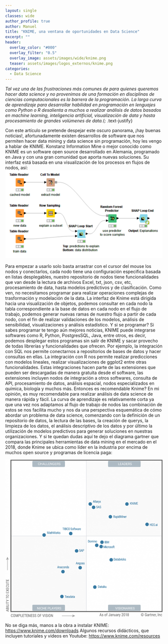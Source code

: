 ```yaml
---
layout: single
classes: wide
author_profile: true
author: Manuel
title: "KNIME, una ventana de oportunidades en Data Science"
excerpt: ""
header:
  overlay_color: "#000"
  overlay_filter: "0.5"
  overlay_image: assets/images/wide/knime.png
  teaser: assets/images/logos_externos/knime.png
categories:
  - Data Science
---
```


*Tal vez una de las frustraciones más comunes de para quienes queremos hacer data science y no provenimos de una formación en disciplinas de ciencias computacionales es la barrera de la programación. La larga curva de aprendizaje para desarrollar habilidad en programación en lenguajes como Python o R desalienta a muchos a realizar análisis de datos basados en machine learning, inteligencia artificial, visualización de data y hasta procesamiento de grandes volúmenes de data.*{: .text-justify}

Con este artículo se pretende despejar este oscuro panorama, ¡hay buenas noticias!, afortunadamente existen desarrollos de software que nos permiten hacer data mining y data science sin programación, hoy les vengo a hablar de KNIME. Konstanz Information Mine o mejor conocido como KNIME es un software open source desarrollado en Alemania, programado en Java y con una gran comunidad que aporta nuevas soluciones. Su interfaz está basada en una visualización de los procesos en flujos de nodos, así:
![Nodos Knime](/assets/images/post/knime/nodos.png)
 
Para empezar a usarlo solo basta arrastrar con el cursor del mouse los nodos y conectarlos, cada nodo tiene una configuración especifica basada en listas desplegables, nuestro repositorio de nodos tiene funcionalidades que van desde la lectura de archivos Excel, txt, json, csv, etc, procesamiento de data, hasta modelos predictivos y de clasificación. Como ven, no necesitamos programar para realizar operaciones complejas de trasformación y modelación de la data. 
La interfaz de Knime está dirigida hacia una visualización de objetos, podemos consultar en cada nodo la tabla correspondiente a la base de datos en cada nodo en el flujo de trabajo, podemos generar nuevas ramas de nuestro flujo a partir de cada nodo, con el fin de realizar validaciones de los modelos, análisis de sensibilidad, visualizaciones y análisis estadístico.
Y si se programar?
Si sabes programar te tengo aún mejores noticias, KNIME puede integrarse softwares como R, Python, PostgresSQL, Java, entre otros, es decir, podemos desplegar estos programas sin salir de KNIME y sacar provecho de todas librerías y funcionalidades que ofrecen. Por ejemplo, la integración con SQL nos permite conectarnos a repositorios de bases de datos y hacer consultas en ellas. La integración con R nos permite realizar predicciones con modelos lineales, realizar visualizaciones de ggplot2 entre otras funcionalidades.
Estas integraciones hacen parte de las extensiones que pueden ser descargadas de manera gratuita desde el software, las extensiones incluyen nodos de integración a otros softwares, consulta de API, procesamiento de datos, análisis espacial, nodos especializados en química, biología y muchos más.
Entonces es recomendable Knime?
En mi opinión, es muy recomendable para realizar análisis de data science de manera rápida y fácil. La curva de aprendizaje es relativamente corta ya que una vez nos adaptamos al flujo de trabajo de nodos las combinación de estos se nos facilita mucho y nos da una perspectiva esquemática de cómo abordar un problema de data science, comenzando con la definición de un repositorio de datos, la lectura de las bases, la creación de querys, la limpieza de los datos, el análisis descriptivo de los datos y por último la utilización de modelos predictivos para generar soluciones en nuestras organizaciones. Y si te quedan dudas aquí te dejo el diagrama gartner que compara las principales herramientas de data mining en el mercado en el 2018, donde Knime se ubica como líder en la industria por encima de muchos open source y programas de licencia paga:

![Cuadrante data Science](/assets/images/post/knime/cuadrante.png)

No se diga más, manos a la obra a instalar KNIME:  https://www.knime.com/downloads
Algunos recursos didácticos, que incluyen tutoriales y videos en Youtube: https://www.knime.com/resources